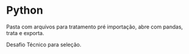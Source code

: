 # Python

Pasta com arquivos para tratamento pré importação, abre com pandas, trata e exporta.


Desafio Técnico para seleção.
